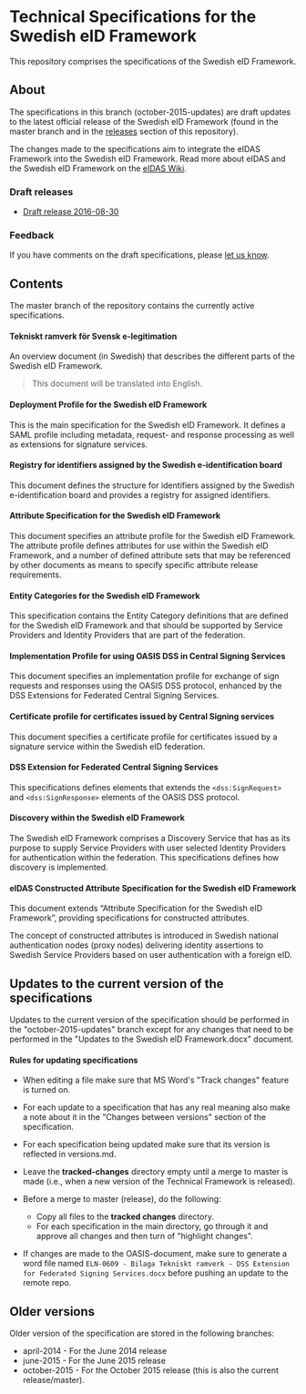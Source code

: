 # Technical Specifications for the Swedish eID Framework #

This repository comprises the specifications of the Swedish eID Framework.

## About

The specifications in this branch (october-2015-updates) are draft updates to the latest official release of the Swedish eID Framework (found in the master branch and in the [releases](https://github.com/elegnamnden/technical-framework/releases) section of this repository).

The changes made to the specifications aim to integrate the eIDAS Framework into the Swedish eID Framework. Read more about eIDAS and the Swedish eID Framework on the [eIDAS Wiki](https://github.com/elegnamnden/eidas/wiki).

### Draft releases

* [Draft release 2016-08-30](https://github.com/elegnamnden/technical-framework/releases/tag/20160830-draft-release)

### Feedback

If you have comments on the draft specifications, please [let us know](mailto:martin.lindstrom@litsec.se,stefan@aaa-sec.com).

## Contents

The master branch of the repository contains the currently active specifications.

#### Tekniskt ramverk för Svensk e-legitimation

An overview document (in Swedish) that describes the different parts of the Swedish eID Framework.

> This document will be translated into English.

#### Deployment Profile for the Swedish eID Framework

This is the main specification for the Swedish eID Framework. It defines a SAML profile including metadata, request- and response processing as well as extensions for signature services. 

#### Registry for identifiers assigned by the Swedish e-identification board

This document defines the structure for identifiers assigned by the Swedish e-identification board and provides a registry for assigned identifiers.

#### Attribute Specification for the Swedish eID Framework

This document specifies an attribute profile for the Swedish eID Framework. The attribute profile defines attributes for use within the Swedish eID Framework, and a number of defined attribute sets that may be referenced by other documents as means to specify specific attribute release requirements.

#### Entity Categories for the Swedish eID Framework

This specification contains the Entity Category definitions that are defined for the Swedish eID Framework and that should be supported by Service Providers and Identity Providers that are part of the federation.

#### Implementation Profile for using OASIS DSS in Central Signing Services

This document specifies an implementation profile for exchange of sign requests and responses using the OASIS DSS protocol, enhanced by the DSS Extensions for Federated Central Signing Services.

#### Certificate profile for certificates issued by Central Signing services

This document specifies a certificate profile for certificates issued by a signature service within the Swedish eID federation.

#### DSS Extension for Federated Central Signing Services

This specifications defines elements that extends the `<dss:SignRequest>` and `<dss:SignResponse>` elements of the OASIS DSS protocol.

#### Discovery within the Swedish eID Framework

The Swedish eID Framework comprises a Discovery Service that has as its purpose to supply Service Providers with user selected Identity Providers for authentication within the federation. This specifications defines how discovery is implemented.

#### eIDAS Constructed Attribute Specification for the Swedish eID Framework

This document extends “Attribute Specification for the Swedish eID Framework”, providing specifications for constructed attributes.

The concept of constructed attributes is introduced in Swedish national authentication nodes (proxy nodes) delivering identity assertions to Swedish Service Providers based on user authentication with a foreign eID.

## Updates to the current version of the specifications

Updates to the current version of the specification should be performed in the "october-2015-updates" branch except for any changes that need to be performed in the "Updates to the Swedish eID Framework.docx" document.

#### Rules for updating specifications

- When editing a file make sure that MS Word's "Track changes" feature is turned on.

- For each update to a specification that has any real meaning also make a note about it in the "Changes between versions" section of the specification.

- For each specification being updated make sure that its version is reflected in versions.md.

- Leave the **tracked-changes** directory empty until a merge to master is made (i.e., when a new version of the Technical Framework is released).

- Before a merge to master (release), do the following:

  + Copy all files to the **tracked changes** directory.
  + For each specification in the main directory, go through it and approve all changes and then turn of "highlight changes".
  
- If changes are made to the OASIS-document, make sure to generate a word file named `ELN-0609 - Bilaga Tekniskt ramverk - DSS Extension for Federated Signing Services.docx` before pushing an update to the remote repo.
  

## Older versions

Older version of the specification are stored in the following branches:

+ april-2014 - For the June 2014 release
+ june-2015 - For the June 2015 release
+ october-2015 - For the October 2015 release (this is also the current release/master).


